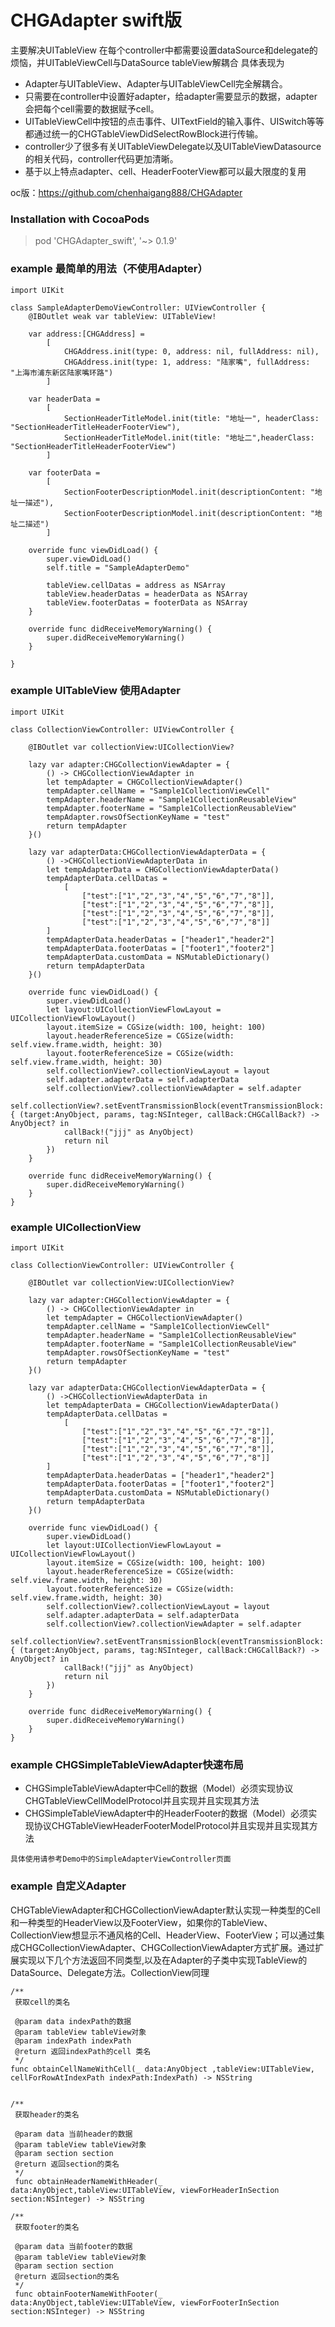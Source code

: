 # CHGAdapter swift版
主要解决UITableView 在每个controller中都需要设置dataSource和delegate的烦恼，并UITableViewCell与DataSource tableView解耦合
具体表现为

- Adapter与UITableView、Adapter与UITableViewCell完全解耦合。
- 只需要在controller中设置好adapter，给adapter需要显示的数据，adapter会把每个cell需要的数据赋予cell。
- UITableViewCell中按钮的点击事件、UITextField的输入事件、UISwitch等等都通过统一的CHGTableViewDidSelectRowBlock进行传输。
- controller少了很多有关UITableViewDelegate以及UITableViewDatasource的相关代码，controller代码更加清晰。
- 基于以上特点adapter、cell、HeaderFooterView都可以最大限度的复用

oc版：https://github.com/chenhaigang888/CHGAdapter

### Installation with CocoaPods


> pod 'CHGAdapter_swift', '~> 0.1.9'


### example 最简单的用法（不使用Adapter）

```
import UIKit

class SampleAdapterDemoViewController: UIViewController {
    @IBOutlet weak var tableView: UITableView!
    
    var address:[CHGAddress] =
        [
            CHGAddress.init(type: 0, address: nil, fullAddress: nil),
            CHGAddress.init(type: 1, address: "陆家嘴", fullAddress: "上海市浦东新区陆家嘴环路")
        ]
    
    var headerData =
        [
            SectionHeaderTitleModel.init(title: "地址一", headerClass: "SectionHeaderTitleHeaderFooterView"),
            SectionHeaderTitleModel.init(title: "地址二",headerClass: "SectionHeaderTitleHeaderFooterView")
        ]
    
    var footerData =
        [
            SectionFooterDescriptionModel.init(descriptionContent: "地址一描述"),
            SectionFooterDescriptionModel.init(descriptionContent: "地址二描述")
        ]
    
    override func viewDidLoad() {
        super.viewDidLoad()
        self.title = "SampleAdapterDemo"
        
        tableView.cellDatas = address as NSArray
        tableView.headerDatas = headerData as NSArray
        tableView.footerDatas = footerData as NSArray
    }

    override func didReceiveMemoryWarning() {
        super.didReceiveMemoryWarning()
    }

}

```

### example UITableView 使用Adapter

```
import UIKit

class CollectionViewController: UIViewController {
    
    @IBOutlet var collectionView:UICollectionView?
    
    lazy var adapter:CHGCollectionViewAdapter = {
        () -> CHGCollectionViewAdapter in
        let tempAdapter = CHGCollectionViewAdapter()
        tempAdapter.cellName = "Sample1CollectionViewCell"
        tempAdapter.headerName = "Sample1CollectionReusableView"
        tempAdapter.footerName = "Sample1CollectionReusableView"
        tempAdapter.rowsOfSectionKeyName = "test"
        return tempAdapter
    }()
    
    lazy var adapterData:CHGCollectionViewAdapterData = {
        () ->CHGCollectionViewAdapterData in
        let tempAdapterData = CHGCollectionViewAdapterData()
        tempAdapterData.cellDatas =
            [
                ["test":["1","2","3","4","5","6","7","8"]],
                ["test":["1","2","3","4","5","6","7","8"]],
                ["test":["1","2","3","4","5","6","7","8"]],
                ["test":["1","2","3","4","5","6","7","8"]]
        ]
        tempAdapterData.headerDatas = ["header1","header2"]
        tempAdapterData.footerDatas = ["footer1","footer2"]
        tempAdapterData.customData = NSMutableDictionary()
        return tempAdapterData
    }()

    override func viewDidLoad() {
        super.viewDidLoad()
        let layout:UICollectionViewFlowLayout = UICollectionViewFlowLayout()
        layout.itemSize = CGSize(width: 100, height: 100)
        layout.headerReferenceSize = CGSize(width: self.view.frame.width, height: 30)
        layout.footerReferenceSize = CGSize(width: self.view.frame.width, height: 30)
        self.collectionView?.collectionViewLayout = layout
        self.adapter.adapterData = self.adapterData
        self.collectionView?.collectionViewAdapter = self.adapter
        self.collectionView?.setEventTransmissionBlock(eventTransmissionBlock: { (target:AnyObject, params, tag:NSInteger, callBack:CHGCallBack?) -> AnyObject? in
            callBack!("jjj" as AnyObject)
            return nil
        })
    }

    override func didReceiveMemoryWarning() {
        super.didReceiveMemoryWarning()
    }
}

```


### example UICollectionView

```
import UIKit

class CollectionViewController: UIViewController {
    
    @IBOutlet var collectionView:UICollectionView?
    
    lazy var adapter:CHGCollectionViewAdapter = {
        () -> CHGCollectionViewAdapter in
        let tempAdapter = CHGCollectionViewAdapter()
        tempAdapter.cellName = "Sample1CollectionViewCell"
        tempAdapter.headerName = "Sample1CollectionReusableView"
        tempAdapter.footerName = "Sample1CollectionReusableView"
        tempAdapter.rowsOfSectionKeyName = "test"
        return tempAdapter
    }()
    
    lazy var adapterData:CHGCollectionViewAdapterData = {
        () ->CHGCollectionViewAdapterData in
        let tempAdapterData = CHGCollectionViewAdapterData()
        tempAdapterData.cellDatas =
            [
                ["test":["1","2","3","4","5","6","7","8"]],
                ["test":["1","2","3","4","5","6","7","8"]],
                ["test":["1","2","3","4","5","6","7","8"]],
                ["test":["1","2","3","4","5","6","7","8"]]
        ]
        tempAdapterData.headerDatas = ["header1","header2"]
        tempAdapterData.footerDatas = ["footer1","footer2"]
        tempAdapterData.customData = NSMutableDictionary()
        return tempAdapterData
    }()

    override func viewDidLoad() {
        super.viewDidLoad()
        let layout:UICollectionViewFlowLayout = UICollectionViewFlowLayout()
        layout.itemSize = CGSize(width: 100, height: 100)
        layout.headerReferenceSize = CGSize(width: self.view.frame.width, height: 30)
        layout.footerReferenceSize = CGSize(width: self.view.frame.width, height: 30)
        self.collectionView?.collectionViewLayout = layout
        self.adapter.adapterData = self.adapterData
        self.collectionView?.collectionViewAdapter = self.adapter
        self.collectionView?.setEventTransmissionBlock(eventTransmissionBlock: { (target:AnyObject, params, tag:NSInteger, callBack:CHGCallBack?) -> AnyObject? in
            callBack!("jjj" as AnyObject)
            return nil
        })
    }

    override func didReceiveMemoryWarning() {
        super.didReceiveMemoryWarning()
    }
}
```

### example  CHGSimpleTableViewAdapter快速布局

- CHGSimpleTableViewAdapter中Cell的数据（Model）必须实现协议CHGTableViewCellModelProtocol并且实现并且实现其方法
- CHGSimpleTableViewAdapter中的HeaderFooter的数据（Model）必须实现协议CHGTableViewHeaderFooterModelProtocol并且实现并且实现其方法

```
具体使用请参考Demo中的SimpleAdapterViewController页面
```

### example 自定义Adapter

CHGTableViewAdapter和CHGCollectionViewAdapter默认实现一种类型的Cell和一种类型的HeaderView以及FooterView，如果你的TableView、CollectionView想显示不通风格的Cell、HeaderView、FooterView；可以通过集成CHGCollectionViewAdapter、CHGCollectionViewAdapter方式扩展。通过扩展实现以下几个方法返回不同类型,以及在Adapter的子类中实现TableView的DataSource、Delegate方法。CollectionView同理

```
/**
 获取cell的类名

 @param data indexPath的数据
 @param tableView tableView对象
 @param indexPath indexPath
 @return 返回indexPath的cell 类名
 */
func obtainCellNameWithCell(_ data:AnyObject ,tableView:UITableView, cellForRowAtIndexPath indexPath:IndexPath) -> NSString
    

/**
 获取header的类名

 @param data 当前header的数据
 @param tableView tableView对象
 @param section section
 @return 返回section的类名
 */
 func obtainHeaderNameWithHeader(_ data:AnyObject,tableView:UITableView, viewForHeaderInSection section:NSInteger) -> NSString
    
/**
 获取footer的类名
 
 @param data 当前footer的数据
 @param tableView tableView对象
 @param section section
 @return 返回section的类名
 */
 func obtainFooterNameWithFooter(_ data:AnyObject,tableView:UITableView, viewForFooterInSection section:NSInteger) -> NSString
```
